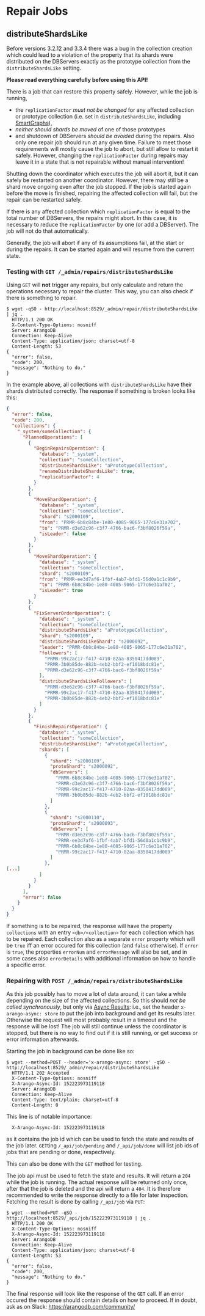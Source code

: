 Repair Jobs
===========

distributeShardsLike
--------------------

Before versions 3.2.12 and 3.3.4 there was a bug in the collection creation
which could lead to a violation of the property that its shards were
distributed on the DBServers exactly as the prototype collection from the
`distributeShardsLike` setting.

**Please read everything carefully before using this API!** 

There is a job that can restore this property safely. However, while the
job is running,
- the `replicationFactor` *must not be changed* for any affected collection or
  prototype collection (i.e. set in `distributeShardsLike`, including
  [SmartGraphs](../../Manual/Graphs/SmartGraphs/)),
- *neither should shards be moved* of one of those prototypes
- and shutdown of DBServers *should be avoided*
during the repairs. Also only one repair job should run at any given time.
Failure to meet those requirements will mostly cause the job to abort, but still
allow to restart it safely. However, changing the `replicationFactor` during
repairs may leave it in a state that is not repairable without manual
intervention!

Shutting down the coordinator which executes the job will abort it, but it can
safely be restarted on another coordinator. However, there may still be a shard
move ongoing even after the job stopped. If the job is started again before the
move is finished, repairing the affected collection will fail, but the repair
can be restarted safely.

If there is any affected collection which `replicationFactor` is equal to
the total number of DBServers, the repairs might abort. In this case, it is
necessary to reduce the `replicationFactor` by one (or add a DBServer). The
job will not do that automatically.

Generally, the job will abort if any of its assumptions fail, at the start
or during the repairs. It can be started again and will resume from the
current state.

### Testing with `GET /_admin/repairs/distributeShardsLike`

Using `GET` will **not** trigger any repairs, but only calculate and return
the operations necessary to repair the cluster. This way, you can also
check if there is something to repair.

```
$ wget -qSO - http://localhost:8529/_admin/repair/distributeShardsLike | jq .
  HTTP/1.1 200 OK
  X-Content-Type-Options: nosniff
  Server: ArangoDB
  Connection: Keep-Alive
  Content-Type: application/json; charset=utf-8
  Content-Length: 53
{
  "error": false,
  "code": 200,
  "message": "Nothing to do."
}
```

In the example above, all collections with `distributeShardsLike` have their
shards distributed correctly. The response if something is broken looks like
this:

```json
{
  "error": false,
  "code": 200,
  "collections": {
    "_system/someCollection": {
      "PlannedOperations": [
        {
          "BeginRepairsOperation": {
            "database": "_system",
            "collection": "someCollection",
            "distributeShardsLike": "aPrototypeCollection",
            "renameDistributeShardsLike": true,
            "replicationFactor": 4
          }
        },
        {
          "MoveShardOperation": {
            "database": "_system",
            "collection": "someCollection",
            "shard": "s2000109",
            "from": "PRMR-6b8c84be-1e80-4085-9065-177c6e31a702",
            "to": "PRMR-d3e62c96-c3f7-4766-bac6-f3bf8026f59a",
            "isLeader": false
          }
        },
        {
          "MoveShardOperation": {
            "database": "_system",
            "collection": "someCollection",
            "shard": "s2000109",
            "from": "PRMR-ee3d7af6-1fbf-4ab7-bfd1-56d0a1c1c9b9",
            "to": "PRMR-6b8c84be-1e80-4085-9065-177c6e31a702",
            "isLeader": true
          }
        },
        {
          "FixServerOrderOperation": {
            "database": "_system",
            "collection": "someCollection",
            "distributeShardsLike": "aPrototypeCollection",
            "shard": "s2000109",
            "distributeShardsLikeShard": "s2000092",
            "leader": "PRMR-6b8c84be-1e80-4085-9065-177c6e31a702",
            "followers": [
              "PRMR-99c2ac17-f417-4710-82aa-8350417dd089",
              "PRMR-3b0b85de-882b-4eb2-bbf2-ef1018bdc81e",
              "PRMR-d3e62c96-c3f7-4766-bac6-f3bf8026f59a"
            ],
            "distributeShardsLikeFollowers": [
              "PRMR-d3e62c96-c3f7-4766-bac6-f3bf8026f59a",
              "PRMR-99c2ac17-f417-4710-82aa-8350417dd089",
              "PRMR-3b0b85de-882b-4eb2-bbf2-ef1018bdc81e"
            ]
          }
        },
        {
          "FinishRepairsOperation": {
            "database": "_system",
            "collection": "someCollection",
            "distributeShardsLike": "aPrototypeCollection",
            "shards": [
              {
                "shard": "s2000109",
                "protoShard": "s2000092",
                "dbServers": [
                  "PRMR-6b8c84be-1e80-4085-9065-177c6e31a702",
                  "PRMR-d3e62c96-c3f7-4766-bac6-f3bf8026f59a",
                  "PRMR-99c2ac17-f417-4710-82aa-8350417dd089",
                  "PRMR-3b0b85de-882b-4eb2-bbf2-ef1018bdc81e"
                ]
              },
              {
                "shard": "s2000110",
                "protoShard": "s2000093",
                "dbServers": [
                  "PRMR-d3e62c96-c3f7-4766-bac6-f3bf8026f59a",
                  "PRMR-ee3d7af6-1fbf-4ab7-bfd1-56d0a1c1c9b9",
                  "PRMR-6b8c84be-1e80-4085-9065-177c6e31a702",
                  "PRMR-99c2ac17-f417-4710-82aa-8350417dd089"
                ]
              },
[...]
            ]
          }
        }
      ],
      "error": false
    }
  }
}
```

If something is to be repaired, the response will have the property
`collections` with an entry `<db>/<collection>` for each collection which
has to be repaired. Each collection also as a separate `error` property
which will be `true` iff an error occured for this collection (and `false`
otherwise). If `error` is `true`, the properties `errorNum` and
`errorMessage` will also be set, and in some cases also `errorDetails`
with additional information on how to handle a specific error.

### Repairing with `POST /_admin/repairs/distributeShardsLike`

As this job possibly has to move a lot of data around, it can take a while
depending on the size of the affected collections. So this should *not
be called synchronously*, but only via
[Async Results](../../HTTP/AsyncResultsManagement): i.e., set the
header `x-arango-async: store` to put the job into background and get
its results later. Otherwise the request will most probably result in a
timeout and the response will be lost! The job will still continue unless
the coordinator is stopped, but there is no way to find out if it is
still running, or get success or error information afterwards.

Starting the job in background can be done like so:

```
$ wget --method=POST --header='x-arango-async: store' -qSO - http://localhost:8529/_admin/repair/distributeShardsLike 
  HTTP/1.1 202 Accepted
  X-Content-Type-Options: nosniff
  X-Arango-Async-Id: 152223973119118
  Server: ArangoDB
  Connection: Keep-Alive
  Content-Type: text/plain; charset=utf-8
  Content-Length: 0
```

This line is of notable importance:
```
  X-Arango-Async-Id: 152223973119118
```
as it contains the job id which can be used to fetch the state and results
of the job later. `GET`ting `/_api/job/pending` and `/_api/job/done` will list
job ids of jobs that are pending or done, respectively.

This can also be done with the `GET` method for testing.

The job api must be used to fetch the state and results. It will return
a `204` while the job is running. The actual response will be returned
only once, after that the job is deleted and the api will return a `404`.
It is therefore recommended to write the response directly to a file for
later inspection. Fetching the result is done by calling `/_api/job` via
`PUT`: 

```
$ wget --method=PUT -qSO - http://localhost:8529/_api/job/152223973119118 | jq .
  HTTP/1.1 200 OK
  X-Content-Type-Options: nosniff
  X-Arango-Async-Id: 152223973119118
  Server: ArangoDB
  Connection: Keep-Alive
  Content-Type: application/json; charset=utf-8
  Content-Length: 53
{
  "error": false,
  "code": 200,
  "message": "Nothing to do."
}
```

The final response will look like the response of the `GET` call.
If an error occured the response should contain details on how to proceed.
If in doubt, ask as on Slack: https://arangodb.com/community/
